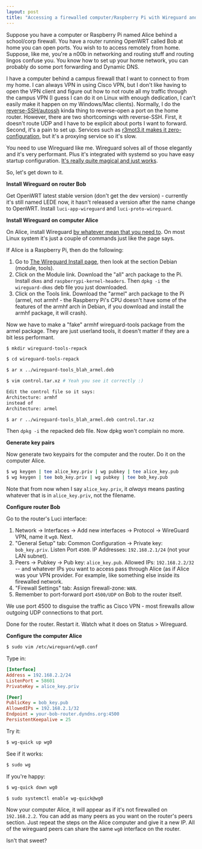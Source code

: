 ```yaml
---
layout: post
title: "Accessing a firewalled computer/Raspberry Pi with Wireguard and OpenWRT, the easy way"
---
```


Suppose you have a computer or Raspberry Pi named Alice behind a school/corp firewall. You have a router running OpenWRT called Bob at home you can open ports. You wish to to access remotely from home.
Suppose, like me, you're a n00b in networking and routing stuff and routing lingos confuse you. You know how to set up your home network, you can probably do some port forwarding and Dynamic DNS.

I have a computer behind a campus firewall that I want to connect to from my home. 
I can always VPN in using Cisco VPN, but I don't like having to open the VPN client and figure out how to not route all my traffic through the campus VPN (I guess I can do it on Linux with enough dedication, I can't easily make it happen on my Windows/Mac clients).
Normally, I do the [reverse-SSH/autossh](https://blog.devolutions.net/2017/3/what-is-reverse-ssh-port-forwarding) kinda thing to reverse-open a port on the home router. 
However, there are two shortcomings with reverse-SSH. 
First, it doesn't route UDP and I have to be explicit about ports I want to forward. 
Second, it's a pain to set up. 
Services such as [r3mot3.it makes it zero-configuration](https://www.remot3.it/web/index.html), but it's a proxying service so it's slow.

You need to use Wireguard like me. Wireguard solves all of those elegantly and it's very performant. Plus it's integrated with systemd so you have easy startup configuration. [It's really quite magical and just works](https://lwn.net/Articles/748582/). 

So, let's get down to it.

**Install Wireguard on router Bob**

Get OpenWRT latest stable version (don't get the dev version) - currently it's still named LEDE now, it hasn't released a version after the name change to OpenWRT. Install `luci-app-wireguard` and `luci-proto-wireguard`.

**Install Wireguard on computer Alice**

On Alice, install Wireguard [by whatever mean that you need to](https://www.wireguard.com/install/). On most Linux system it's just a couple of commands just like the page says.

If Alice is a Raspberry Pi, then do the following:

1. Go to [The Wireguard Install page](https://www.wireguard.com/install/), then look at the section Debian (module, tools).
2. Click on the Module link. Download the "all" arch package to the
Pi. Install `dkms` and `raspberrypi-kernel-headers`. Then `dpkg -i` the
`wireguard-dkms` deb file you just downloaded.
3. Click on the Tools link. Download the "armel" arch package to the
Pi (armel, not armhf - the Raspberry Pi's CPU doesn't have some of the
features of the armhf arch in Debian, if you download and install the armhf package, it will crash).

Now we have to make a "fake" armhf wireguard-tools package from the armel package. They are just
userland tools, it doesn't matter if they are a bit less performant.

```bash
$ mkdir wireguard-tools-repack

$ cd wireguard-tools-repack

$ ar x ../wireguard-tools_blah_armel.deb

$ vim control.tar.xz # Yeah you see it correctly :) 

Edit the control file so it says: 
Architecture: armhf
instead of 
Architecture: armel

$ ar r ../wireguard-tools_blah_armel.deb control.tar.xz
```

Then `dpkg -i` the repacked deb file. Now dpkg won't complain no more.

**Generate key pairs**

Now generate two keypairs for the computer and the router. Do it on the computer Alice.

```bash
$ wg keygen | tee alice_key.priv | wg pubkey | tee alice_key.pub
$ wg keygen | tee bob_key.priv | wg pubkey | tee bob_key.pub
```

Note that from now when I say `alice_key.priv`, it *always* means pasting whatever that is in `alice_key.priv`, not the filename.

**Configure router Bob**

Go to the router's Luci interface:

1. Network -> Interfaces -> Add new interfaces -> Protocol -> WireGuard VPN, name it `wg0`. Next.
2. "General Setup" tab: Common Configuration -> Private key:
`bob_key.priv`. Listen Port `4500`. IP Addresses: `192.168.2.1/24` (not
your LAN subnet).
3. Peers -> Pubkey -> Pub key: `alice_key.pub`. Allowed IPs: `192.168.2.2/32`
-- and whatever IPs you want to access pass through Alice (as if Alice
was your VPN provider. For example, like something else inside its firewalled
network.
4. "Firewall Settings" tab: Assign firewall-zone: `WAN`.
5. Remember to port-forward port `4500/UDP` on Bob to the router itself.

We use port 4500 to disguise the traffic as Cisco VPN - most firewalls allow outgoing UDP connections to that port.

Done for the router. Restart it. Watch what it does on Status > Wireguard.

**Configure the computer Alice**

```bash
$ sudo vim /etc/wireguard/wg0.conf
```

Type in:

```ini
[Interface]
Address = 192.168.2.2/24
ListenPort = 58601
PrivateKey = alice_key.priv

[Peer]
PublicKey = bob_key.pub
AllowedIPs = 192.168.2.1/32
Endpoint = your-bob-router.dyndns.org:4500
PersistentKeepalive = 25
```

Try it:

```bash
$ wg-quick up wg0
```

See if it works:

```bash
$ sudo wg
```

If you're happy:

```bash
$ wg-quick down wg0

$ sudo systemctl enable wg-quick@wg0
```

Now your computer Alice, it will appear as if it's not firewalled on `192.168.2.2`. 
You can add as many peers as you want on the router's peers section. 
Just repeat the steps on the Alice computer and give it a new IP. 
All of the wireguard peers can share the same `wg0` interface on the router.

Isn't that sweet?
